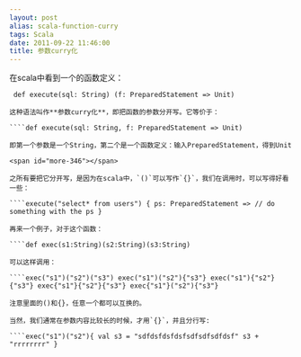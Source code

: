 ```yaml
---
layout: post
alias: scala-function-curry
tags: Scala
date: 2011-09-22 11:46:00
title: 参数curry化
---
```


在scala中看到一个的函数定义：

     def execute(sql: String) (f: PreparedStatement => Unit)

    这种语法叫作**参数curry化**，即把函数的参数分开写。它等价于：

    ````def execute(sql: String, f: PreparedStatement => Unit)

    即第一个参数是一个String，第二个是一个函数定义：输入PreparedStatement，得到Unit

    <span id="more-346"></span>

    之所有要把它分开写，是因为在scala中，`()`可以写作`{}`，我们在调用时，可以写得好看一些：

    ````execute("select* from users") { ps: PreparedStatement => // do something with the ps }

    再来一个例子，对于这个函数：

    ````def exec(s1:String)(s2:String)(s3:String)

    可以这样调用：

    ````exec("s1")("s2")("s3") exec("s1")("s2"){"s3"} exec("s1"){"s2"}{"s3"} exec{"s1"}{"s2"}{"s3"} exec{"s1"}("s2"){"s3"}

    注意里面的()和{}，任意一个都可以互换的。

    当然，我们通常在参数内容比较长的时候，才用`{}`，并且分行写:

    ````exec("s1")("s2"){ val s3 = "sdfdsfdsfdsfsdfsdfsdfdsf" s3 + "rrrrrrrr" }
